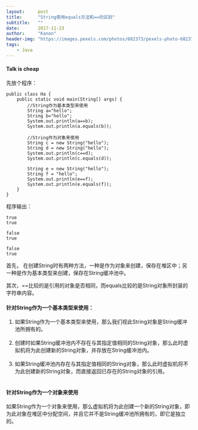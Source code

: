 ```yaml
---
layout:     post
title:      "String使用equals方法和==的区别"
subtitle:   ""
date:       2017-11-23
author:     "Kanon"
header-img: "https://images.pexels.com/photos/682373/pexels-photo-682373.jpeg?w=1260&h=750&auto=compress&cs=tinysrgb"
tags:
    - Java
---
```


#### Talk is cheap
先放个程序：
```
public class Ha {
	public static void main(String[] args) {
		//String作为基本类型来使用
		String a="hello";
		String b="hello";
		System.out.println(a==b);
		System.out.println(a.equals(b));
		
		//String作为对象来使用
		String c = new String("hello");
		String d = new String("hello");
		System.out.println(c==d);
		System.out.println(c.equals(d));
		
		String e = new String("hello");
		String f = "hello";
		System.out.println(e==f);
		System.out.println(e.equals(f));
	}
}
```

程序输出：
```
true
true

false
true

false
true
```

首先， 在创建String时有两种方法，一种是作为对象来创建，保存在堆区中；另一种是作为基本类型来创建，保存在String缓冲池中。

其次，==比较的是引用的对象是否相同，而equals比较的是String对象所封装的字符串内容。
<br>

#### 针对String作为一个基本类型来使用：

1. 如果String作为一个基本类型来使用，那么我们视此String对象是String缓冲池所拥有的。<br><br>
2. 创建时如果String缓冲池内不存在与其指定值相同的String对象，那么此时虚拟机将为此创建新的String对象，并存放在String缓冲池内。<br><br>
3. 如果String缓冲池内存在与其指定值相同的String对象，那么此时虚拟机将不为此创建新的String对象，而直接返回已存在的String对象的引用。<br><br>

#### 针对String作为一个对象来使用

如果String作为一个对象来使用，那么虚拟机将为此创建一个新的String对象，即为此对象在堆区中分配空间，并且它并不是String缓冲池所拥有的，即它是独立的。

<br><br><br><br><br>
